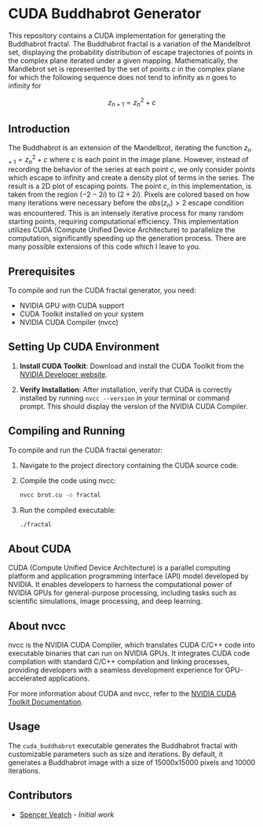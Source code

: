 # CUDA Buddhabrot Generator

This repository contains a CUDA implementation for generating the Buddhabrot fractal. The Buddhabrot fractal is a variation of the Mandelbrot set, displaying the probability distribution of escape trajectories of points in the complex plane iterated under a given mapping. Mathematically, the Mandlebrot set is represented by the set of points $c$ in the complex plane for which the following sequence does not tend to infinity as $n$ goes to infinity for

$$z_{n+1} = z_n^2 + c$$

## Introduction

The Buddhabrot is an extension of the Mandelbrot, iterating the function $z_{n+1} = z_n^2 + c$ where $c$ is each point in the image plane. However, instead of recording the behavior of the series at each point $c$, we only consider points which escape to infinity and create a density plot of terms in the series. The result is a 2D plot of escaping points. The point $c$, in this implementation, is taken from the region $(-2 - 2i)$ to $(2 + 2i)$. Pixels are colored based on how many iterations were necessary before the $abs(z_{n}) > 2$ escape condition was encountered. This is an intensely iterative process for many random starting points, requiring computational efficiency. This implementation utilizes CUDA (Compute Unified Device Architecture) to parallelize the computation, significantly speeding up the generation process. There are many possible extensions of this code which I leave to you. 

## Prerequisites

To compile and run the CUDA fractal generator, you need:

- NVIDIA GPU with CUDA support
- CUDA Toolkit installed on your system
- NVIDIA CUDA Compiler (nvcc)

## Setting Up CUDA Environment

1. **Install CUDA Toolkit**: Download and install the CUDA Toolkit from the [NVIDIA Developer website](https://developer.nvidia.com/cuda-downloads).

2. **Verify Installation**: After installation, verify that CUDA is correctly installed by running `nvcc --version` in your terminal or command prompt. This should display the version of the NVIDIA CUDA Compiler.

## Compiling and Running

To compile and run the CUDA fractal generator:

1. Navigate to the project directory containing the CUDA source code.

2. Compile the code using nvcc:
    ```bash
    nvcc brot.cu -o fractal
    ```

3. Run the compiled executable:
    ```bash
    ./fractal
    ```

## About CUDA

CUDA (Compute Unified Device Architecture) is a parallel computing platform and application programming interface (API) model developed by NVIDIA. It enables developers to harness the computational power of NVIDIA GPUs for general-purpose processing, including tasks such as scientific simulations, image processing, and deep learning.

## About nvcc

nvcc is the NVIDIA CUDA Compiler, which translates CUDA C/C++ code into executable binaries that can run on NVIDIA GPUs. It integrates CUDA code compilation with standard C/C++ compilation and linking processes, providing developers with a seamless development experience for GPU-accelerated applications.

For more information about CUDA and nvcc, refer to the [NVIDIA CUDA Toolkit Documentation](https://docs.nvidia.com/cuda/).

## Usage

The `cuda_buddhabrot` executable generates the Buddhabrot fractal with customizable parameters such as size and iterations. By default, it generates a Buddhabrot image with a size of 15000x15000 pixels and 10000 iterations.

## Contributors

- [Spencer Veatch](https://github.com/scveatch]) - *Initial work*

